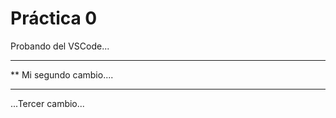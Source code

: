  # Práctica 0

Probando del VSCode...

***********************
**  Mi segundo cambio....
*************************

...Tercer cambio...